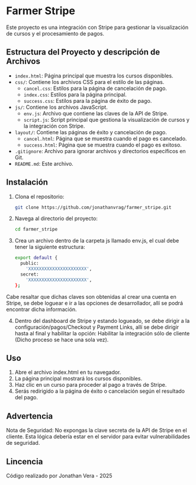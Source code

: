 # Farmer Stripe

Este proyecto es una integración con Stripe para gestionar la visualización de cursos y el procesamiento de pagos.

## Estructura del Proyecto y descripción de Archivos

- `index.html`: Página principal que muestra los cursos disponibles.
- `css/`: Contiene los archivos CSS para el estilo de las páginas.
  - `cancel.css`: Estilos para la página de cancelación de pago.
  - `index.css`: Estilos para la página principal.
  - `success.css`: Estilos para la página de éxito de pago.
- `js/`: Contiene los archivos JavaScript.
  - `env.js`: Archivo que contiene las claves de la API de Stripe.
  - `script.js`: Script principal que gestiona la visualización de cursos y la integración con Stripe.
- `layout/`: Contiene las páginas de éxito y cancelación de pago.
  - `cancel.html`: Página que se muestra cuando el pago es cancelado.
  - `success.html`: Página que se muestra cuando el pago es exitoso.
- `.gitignore`: Archivo para ignorar archivos y directorios específicos en Git.
- `README.md`: Este archivo.

## Instalación

1. Clona el repositorio:

   ```sh
   git clone https://github.com/jonathanvrag/farmer_stripe.git

   ```

2. Navega al directorio del proyecto:

   ```sh
   cd farmer_stripe

   ```

3. Crea un archivo dentro de la carpeta js llamado env.js, el cual debe tener la siguiente estructura:

   ```sh
   export default {
     public:
       'XXXXXXXXXXXXXXXXXXXXXX',
     secret:
       'XXXXXXXXXXXXXXXXXXXXXX',
   };
   ```

Cabe resaltar que dichas claves son obtenidas al crear una cuenta en Stripe, se debe loguear e ir a las
opciones de desarrollador, allí se podrá encontrar dicha información.

4. Dentro del dashboard de Stripe y estando logueado, se debe dirigir a la configuración/pagos/Checkout
   y Payment Links, allí se debe dirigir hasta al final y habilitar la opción: Habilitar la integración
   sólo de cliente (Dicho proceso se hace una sola vez).

## Uso

1. Abre el archivo index.html en tu navegador.
2. La página principal mostrará los cursos disponibles.
3. Haz clic en un curso para proceder al pago a través de Stripe.
4. Serás redirigido a la página de éxito o cancelación según el resultado del pago.

## Advertencia

Nota de Seguridad: No expongas la clave secreta de la API de Stripe en el cliente. Esta lógica debería estar en el servidor para evitar vulnerabilidades de seguridad.

## Lincencia

Código realizado por Jonathan Vera - 2025